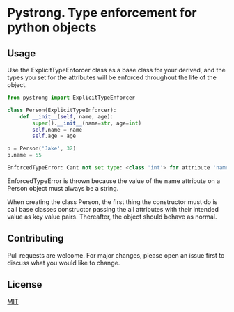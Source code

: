 # Pystrong. Type enforcement for python objects

## Usage
Use the ExplicitTypeEnforcer class as a base class for your derived, and the types you set for the attributes will be enforced throughout the life of the object.

```python
from pystrong import ExplicitTypeEnforcer

class Person(ExplicitTypeEnforcer):
    def __init__(self, name, age):
        super().__init__(name=str, age=int)
        self.name = name
        self.age = age

p = Person('Jake', 32)
p.name = 55

EnforcedTypeError: Cant not set type: <class 'int'> for attribute 'name'
```
EnforcedTypeError is thrown because the value of the name attribute on a Person object must always be a string.

When creating the class Person, the first thing the constructor must do is call base classes constructor passing the all attributes with their intended value as key value pairs. Thereafter, the object should behave as normal. 


## Contributing
Pull requests are welcome. For major changes, please open an issue first to discuss what you would like to change.

## License
[MIT](https://choosealicense.com/licenses/mit/)


